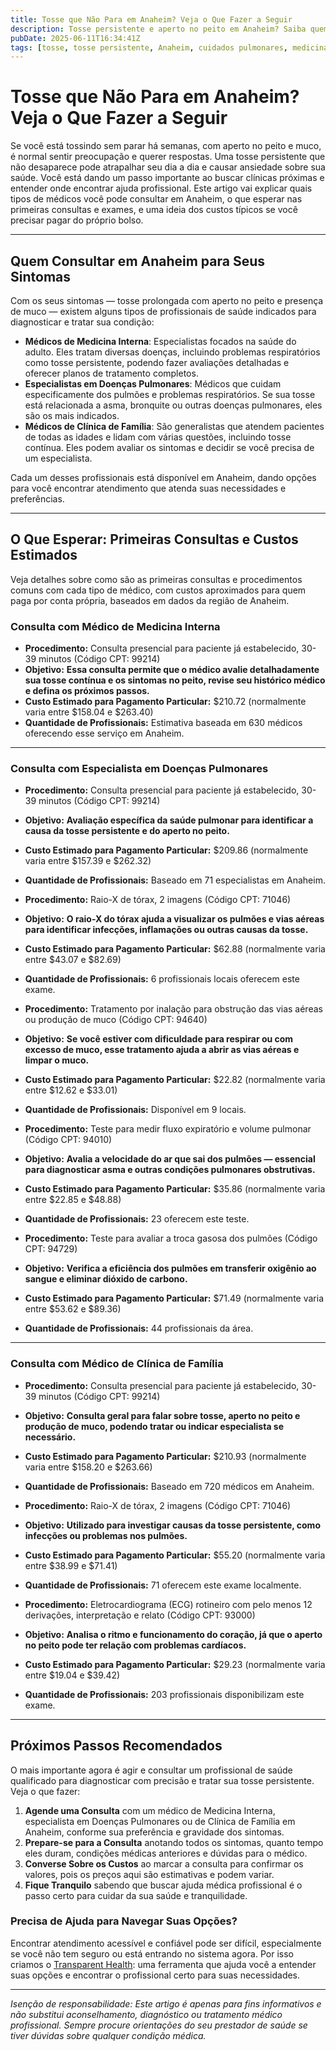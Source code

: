 ```yaml
---
title: Tosse que Não Para em Anaheim? Veja o Que Fazer a Seguir  
description: Tosse persistente e aperto no peito em Anaheim? Saiba quem procurar, custos esperados e quais passos tomar para um cuidado profissional.  
pubDate: 2025-06-11T16:34:41Z  
tags: [tosse, tosse persistente, Anaheim, cuidados pulmonares, medicina interna, clínica de família, custos de saúde]  
---
```


# Tosse que Não Para em Anaheim? Veja o Que Fazer a Seguir

Se você está tossindo sem parar há semanas, com aperto no peito e muco, é normal sentir preocupação e querer respostas. Uma tosse persistente que não desaparece pode atrapalhar seu dia a dia e causar ansiedade sobre sua saúde. Você está dando um passo importante ao buscar clínicas próximas e entender onde encontrar ajuda profissional. Este artigo vai explicar quais tipos de médicos você pode consultar em Anaheim, o que esperar nas primeiras consultas e exames, e uma ideia dos custos típicos se você precisar pagar do próprio bolso.

---

## Quem Consultar em Anaheim para Seus Sintomas

Com os seus sintomas — tosse prolongada com aperto no peito e presença de muco — existem alguns tipos de profissionais de saúde indicados para diagnosticar e tratar sua condição:

- **Médicos de Medicina Interna**: Especialistas focados na saúde do adulto. Eles tratam diversas doenças, incluindo problemas respiratórios como tosse persistente, podendo fazer avaliações detalhadas e oferecer planos de tratamento completos.  
- **Especialistas em Doenças Pulmonares**: Médicos que cuidam especificamente dos pulmões e problemas respiratórios. Se sua tosse está relacionada a asma, bronquite ou outras doenças pulmonares, eles são os mais indicados.  
- **Médicos de Clínica de Família**: São generalistas que atendem pacientes de todas as idades e lidam com várias questões, incluindo tosse contínua. Eles podem avaliar os sintomas e decidir se você precisa de um especialista.

Cada um desses profissionais está disponível em Anaheim, dando opções para você encontrar atendimento que atenda suas necessidades e preferências.

---

## O Que Esperar: Primeiras Consultas e Custos Estimados

Veja detalhes sobre como são as primeiras consultas e procedimentos comuns com cada tipo de médico, com custos aproximados para quem paga por conta própria, baseados em dados da região de Anaheim.

### Consulta com Médico de Medicina Interna

- **Procedimento:** Consulta presencial para paciente já estabelecido, 30-39 minutos (Código CPT: 99214)  
- **Objetivo:** **Essa consulta permite que o médico avalie detalhadamente sua tosse contínua e os sintomas no peito, revise seu histórico médico e defina os próximos passos.**  
- **Custo Estimado para Pagamento Particular:** $210.72 (normalmente varia entre $158.04 e $263.40)  
- **Quantidade de Profissionais:** Estimativa baseada em 630 médicos oferecendo esse serviço em Anaheim.

---

### Consulta com Especialista em Doenças Pulmonares

- **Procedimento:** Consulta presencial para paciente já estabelecido, 30-39 minutos (Código CPT: 99214)  
- **Objetivo:** **Avaliação específica da saúde pulmonar para identificar a causa da tosse persistente e do aperto no peito.**  
- **Custo Estimado para Pagamento Particular:** $209.86 (normalmente varia entre $157.39 e $262.32)  
- **Quantidade de Profissionais:** Baseado em 71 especialistas em Anaheim.

- **Procedimento:** Raio-X de tórax, 2 imagens (Código CPT: 71046)  
- **Objetivo:** **O raio-X do tórax ajuda a visualizar os pulmões e vias aéreas para identificar infecções, inflamações ou outras causas da tosse.**  
- **Custo Estimado para Pagamento Particular:** $62.88 (normalmente varia entre $43.07 e $82.69)  
- **Quantidade de Profissionais:** 6 profissionais locais oferecem este exame.

- **Procedimento:** Tratamento por inalação para obstrução das vias aéreas ou produção de muco (Código CPT: 94640)  
- **Objetivo:** **Se você estiver com dificuldade para respirar ou com excesso de muco, esse tratamento ajuda a abrir as vias aéreas e limpar o muco.**  
- **Custo Estimado para Pagamento Particular:** $22.82 (normalmente varia entre $12.62 e $33.01)  
- **Quantidade de Profissionais:** Disponível em 9 locais.

- **Procedimento:** Teste para medir fluxo expiratório e volume pulmonar (Código CPT: 94010)  
- **Objetivo:** **Avalia a velocidade do ar que sai dos pulmões — essencial para diagnosticar asma e outras condições pulmonares obstrutivas.**  
- **Custo Estimado para Pagamento Particular:** $35.86 (normalmente varia entre $22.85 e $48.88)  
- **Quantidade de Profissionais:** 23 oferecem este teste.

- **Procedimento:** Teste para avaliar a troca gasosa dos pulmões (Código CPT: 94729)  
- **Objetivo:** **Verifica a eficiência dos pulmões em transferir oxigênio ao sangue e eliminar dióxido de carbono.**  
- **Custo Estimado para Pagamento Particular:** $71.49 (normalmente varia entre $53.62 e $89.36)  
- **Quantidade de Profissionais:** 44 profissionais da área.

---

### Consulta com Médico de Clínica de Família

- **Procedimento:** Consulta presencial para paciente já estabelecido, 30-39 minutos (Código CPT: 99214)  
- **Objetivo:** **Consulta geral para falar sobre tosse, aperto no peito e produção de muco, podendo tratar ou indicar especialista se necessário.**  
- **Custo Estimado para Pagamento Particular:** $210.93 (normalmente varia entre $158.20 e $263.66)  
- **Quantidade de Profissionais:** Baseado em 720 médicos em Anaheim.

- **Procedimento:** Raio-X de tórax, 2 imagens (Código CPT: 71046)  
- **Objetivo:** **Utilizado para investigar causas da tosse persistente, como infecções ou problemas nos pulmões.**  
- **Custo Estimado para Pagamento Particular:** $55.20 (normalmente varia entre $38.99 e $71.41)  
- **Quantidade de Profissionais:** 71 oferecem este exame localmente.

- **Procedimento:** Eletrocardiograma (ECG) rotineiro com pelo menos 12 derivações, interpretação e relato (Código CPT: 93000)  
- **Objetivo:** **Analisa o ritmo e funcionamento do coração, já que o aperto no peito pode ter relação com problemas cardíacos.**  
- **Custo Estimado para Pagamento Particular:** $29.23 (normalmente varia entre $19.04 e $39.42)  
- **Quantidade de Profissionais:** 203 profissionais disponibilizam este exame.

---

## Próximos Passos Recomendados

O mais importante agora é agir e consultar um profissional de saúde qualificado para diagnosticar com precisão e tratar sua tosse persistente. Veja o que fazer:

1. **Agende uma Consulta** com um médico de Medicina Interna, especialista em Doenças Pulmonares ou de Clínica de Família em Anaheim, conforme sua preferência e gravidade dos sintomas.  
2. **Prepare-se para a Consulta** anotando todos os sintomas, quanto tempo eles duram, condições médicas anteriores e dúvidas para o médico.  
3. **Converse Sobre os Custos** ao marcar a consulta para confirmar os valores, pois os preços aqui são estimativas e podem variar.  
4. **Fique Tranquilo** sabendo que buscar ajuda médica profissional é o passo certo para cuidar da sua saúde e tranquilidade.

### Precisa de Ajuda para Navegar Suas Opções?

Encontrar atendimento acessível e confiável pode ser difícil, especialmente se você não tem seguro ou está entrando no sistema agora. Por isso criamos o [Transparent Health](https://transparenthealth.ai): uma ferramenta que ajuda você a entender suas opções e encontrar o profissional certo para suas necessidades.

---

*Isenção de responsabilidade: Este artigo é apenas para fins informativos e não substitui aconselhamento, diagnóstico ou tratamento médico profissional. Sempre procure orientações do seu prestador de saúde se tiver dúvidas sobre qualquer condição médica.*